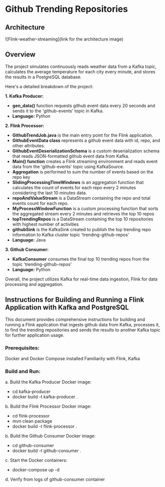 # Github Trending Repositories

## Architecture

![Flink-weather-streaming](link for the architecture image)

## Overview

The project simulates continuously reads weather data from a Kafka topic, calculates the average temperature for each city every minute, and stores the results in a PostgreSQL database.

Here's a detailed breakdown of the project:

**1. Kafka Producer:**

* **gen_data()** function requests github event data every 20 seconds and sends it to the 'github-events' topic in Kafka.
* **Language:** Python

**2. Flink Processor:**

* **GithubTrendJob.java** is the main entry point for the Flink application.
* **GithubEventData class** represents a github event data with id, repo, and other attributes.
* **GithubEventDeserializationSchema** is a custom deserialization schema that reads JSON-formatted github event data from Kafka.
* **Main() function** creates a Flink streaming environment and reads event data from the 'github-events' topic using KafkaSource.
* **Aggregation** is performed to sum the number of events based on the repo key
* **SlidingProcessingTimeWindows** is an aggregation function that calculates the count of events for each repo every 2 minutes considering the last 10 minutes data.
* **repoAndValueStream** is a DataStream containing the repo and total events count for each repo.
* **MyProcessWindowFunction** is a custom processing function that sorts the aggregated stream every 2 minutes and retrieves the top 10 repos
* **topTrendingRepos** is a DataStream containing the top 10 repositories with highest number of activities
* **githubSink** is the KafkaSink created to publish the top trending repo information to Kafka cluster topic 'trending-github-repos'
* **Language:** Java

**3. Github Consumer:**

* **KafkaConsumer** consumes the final top 10 trending repos from the topic 'trending-github-repos' 
* **Language:** Python

Overall, the project utilizes Kafka for real-time data ingestion, Flink for data processing and aggregation.

## Instructions for Building and Running a Flink Application with Kafka and PostgreSQL

This document provides comprehensive instructions for building and running a Flink application that ingests github data from Kafka, processes it, to find the trending repositories and sends the results to another Kafka topic for further application usage.

### Prerequisites:

Docker and Docker Compose installed
Familiarity with Flink, Kafka

### Build and Run:

a. Build the Kafka Producer Docker image:
* cd kafka-producer 
* docker build -t kafka-producer .

b. Build the Flink Processor Docker image:
* cd flink-processor
* mvn clean package
* docker build -t flink-processor .

b. Build the Github Consumer Docker image:
* cd github-consumer
* docker build -t github-consumer .

c. Start the Docker containers:
* docker-compose up -d

d. Verify from logs of github-consumer container
